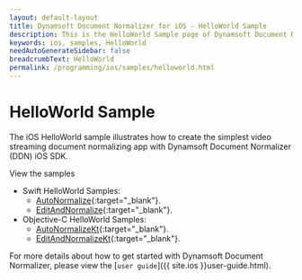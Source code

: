 ```yaml
---
layout: default-layout
title: Dynamsoft Document Normalizer for iOS - HelloWorld Sample
description: This is the HelloWorld Sample page of Dynamsoft Document Normalizer for iOS SDK.
keywords: ios, samples, HelloWorld
needAutoGenerateSidebar: false
breadcrumbText: HelloWorld
permalink: /programming/ios/samples/helloworld.html
---
```


# HelloWorld Sample

The iOS HelloWorld sample illustrates how to create the simplest video streaming document normalizing app with Dynamsoft Document Normalizer (DDN) iOS SDK.

View the samples

- Swift HelloWorld Samples:
  - [AutoNormalize](https://github.com/Dynamsoft/document-normalizer-mobile-samples/tree/main/ios/HelloWorld/AutoNormalize){:target="_blank"}.
  - [EditAndNormalize](https://github.com/Dynamsoft/document-normalizer-mobile-samples/tree/main/ios/HelloWorld/EditAndNormalize){:target="_blank"}.
- Objective-C HelloWorld Samples:
  - [AutoNormalizeKt](https://github.com/Dynamsoft/document-normalizer-mobile-samples/tree/main/ios/HelloWorld/AutoNormalizeObjc){:target="_blank"}.
  - [EditAndNormalizeKt](https://github.com/Dynamsoft/document-normalizer-mobile-samples/tree/main/ios/HelloWorld/EditAndNormalizeObjc){:target="_blank"}.

For more details about how to get started with Dynamsoft Document Normalizer, please view the [`user guide`]({{ site.ios }}user-guide.html).
